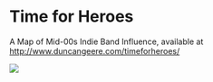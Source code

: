 # Time for Heroes
A Map of Mid-00s Indie Band Influence, available at http://www.duncangeere.com/timeforheroes/

![](http://www.duncangeere.com/timeforheroes/timeforheroes.png)
